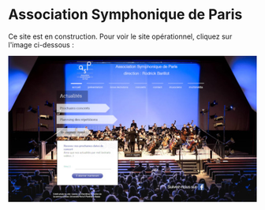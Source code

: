 # Association Symphonique de Paris

Ce site est en construction. Pour voir le site opérationnel, cliquez sur l'image ci-dessous :

[![site](site.jpg)](https://www.association-symphonique-paris.fr/)
